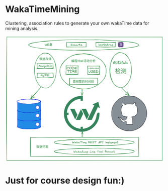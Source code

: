 # WakaTimeMining
Clustering, association rules to generate your own wakaTime data for mining analysis.

![](image/Overall.png)
# Just for course design fun:)
